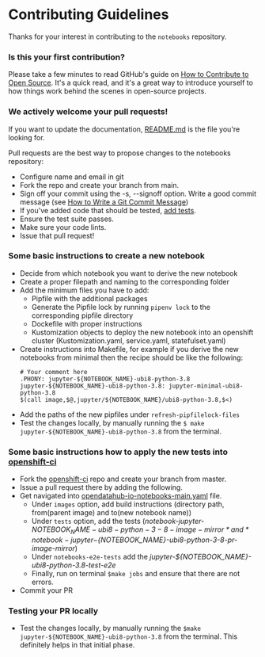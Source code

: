 # Contributing Guidelines

Thanks for your interest in contributing to the `notebooks` repository.

### Is this your first contribution?

Please take a few minutes to read GitHub's guide on [How to Contribute to Open Source](https://opensource.guide/how-to-contribute/).
It's a quick read, and it's a great way to introduce yourself to how things work behind the scenes in open-source projects.

### We actively welcome your pull requests!

If you want to update the documentation, [README.md](README.md) is the file you're looking for.

Pull requests are the best way to propose changes to the notebooks repository:

- Configure name and email in git
- Fork the repo and create your branch from main.
- Sign off your commit using the -s, --signoff option. Write a good commit message (see [How to Write a Git Commit Message](https://chris.beams.io/posts/git-commit/))
- If you've added code that should be tested, [add tests](https://github.com/openshift/release/blob/master/ci-operator/config/opendatahub-io/notebooks/opendatahub-io-notebooks-main.yaml).
- Ensure the test suite passes.
- Make sure your code lints.
- Issue that pull request!

### Some basic instructions to create a new notebook

- Decide from which notebook you want to derive the new notebook
- Create a proper filepath and naming to the corresponding folder
- Add the minimum files you have to add:
    - Pipfile with the additional packages
    - Generate the Pipfile lock by running `pipenv lock` to the corresponding pipfile directory
    - Dockefile with proper instructions
    - Kustomization objects to deploy the new notebook into an openshift cluster (Kustomization.yaml, service.yaml, statefulset.yaml)
- Create instructions into Makefile, for example if you derive the new notebooks from minimal then the recipe should be like the following:
    ```
    # Your comment here
    .PHONY: jupyter-${NOTEBOOK_NAME}-ubi8-python-3.8
    jupyter-${NOTEBOOK_NAME}-ubi8-python-3.8: jupyter-minimal-ubi8-python-3.8
	$(call image,$@,jupyter/${NOTEBOOK_NAME}/ubi8-python-3.8,$<)
    ```
- Add the paths of the new pipfiles under `refresh-pipfilelock-files`
- Test the changes locally, by manually running the `$ make jupyter-${NOTEBOOK_NAME}-ubi8-python-3.8` from the terminal.


### Some basic instructions how to apply the new tests into [openshift-ci](https://github.com/openshift/release)

- Fork the [openshift-ci](https://github.com/openshift/release) repo and create your branch from master.
- Issue a pull request there by adding the following.
- Get navigated into [opendatahub-io-notebooks-main.yaml](https://github.com/openshift/release/blob/master/ci-operator/config/opendatahub-io/notebooks/opendatahub-io-notebooks-main.yaml) file.
  - Under `images` option, add build instructions (directory path, from(parent image) and to(new notebook name))
  - Under `tests` option, add the tests (*notebook-jupyter-${NOTEBOOK_NAME}-ubi8-python-3-8-image-mirror* and *notebook-jupyter-${NOTEBOOK_NAME}-ubi8-python-3-8-pr-image-mirror*)
  - Under `notebooks-e2e-tests` add the *jupyter-${NOTEBOOK_NAME}-ubi8-python-3.8-test-e2e*
  - Finally, run on terminal `$make jobs` and ensure that there are not errors.
- Commit your PR


### Testing your PR locally

- Test the changes locally, by manually running the `$make jupyter-${NOTEBOOK_NAME}-ubi8-python-3.8` from the terminal. This definitely helps in that initial phase.
